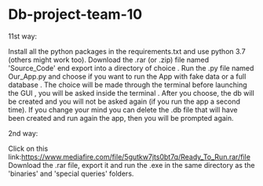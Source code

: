 # Db-project-team-10

11st way:


Install all the python packages in the requirements.txt and use python 3.7 (others might work too).
Download the .rar (or .zip) file named 'Source_Code' end export into a directory of choice . 
Run the .py file named Our_App.py and choose if you want to run the App with fake data or a full database . The choice will be made through the terminal before launching the GUI , you will be asked inside the terminal .
After you choose, the db will be created and you will not be asked again (if you run the app a second time). If you change your mind you can delete the .db file that will have been created and run again the app, then you will be prompted again.

2nd way:


Click on this link:https://www.mediafire.com/file/5gutkw7jts0bt7q/Ready_To_Run.rar/file
Download the .rar file, export it and run the .exe in the same directory as the 'binaries' and 'special queries' folders.
